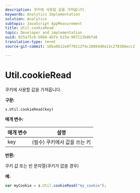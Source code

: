 ```yaml
---
description: 쿠키에 사용할 값을 가져옵니다.
keywords: Analytics Implementation
solution: Analytics
subtopic: JavaScript AppMeasurement
title: Util.cookieRead
topic: Developer and implementation
uuid: 825a75c6-b804-4bfe-b23a-907113b8bfa6
translation-type: tm+mt
source-git-commit: 16ba0b12e0f70112f4c10804d0a13c278388ecc2

---
```



# Util.cookieRead

쿠키에 사용할 값을 가져옵니다.

**구문:**

```
s.Util.cookieRead(key)
```

**매개 변수:**

| 매개 변수 | 설명 |
|---|---|
| key | (필수) 쿠키에서 값을 쓰는 키 |

**반환:**

쿠키 값 또는 빈 문자열(쿠키가 없을 경우)

**예:**

```js
var myCookie = s.Util.cookieRead("my_cookie");
```

